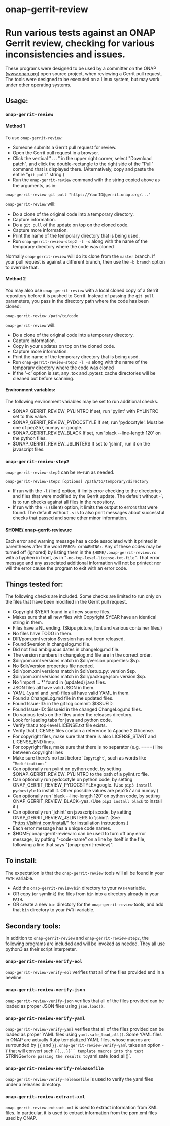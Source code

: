 # onap-gerrit-review
# Run various tests against an ONAP Gerrit review, checking for various inconsistencies and issues.

These programs were designed to be used by a committer on the ONAP
(www.onap.org) open source project, when reviewing a Gerrit pull request.
The tools were designed to be executed on a Linux system, but may work
under other operating systems.

## Usage:

### `onap-gerrit-review`

#### Method 1

To use `onap-gerrit-review`:

* Someone submits a Gerrit pull request for review.
* Open the Gerrit pull request in a browser.
* Click the vertical "`...`" in the upper right corner,
select "Download patch", and click the double-rectangle
to the right side of the "Pull" command that is displayed
there. (Alternatively, copy and paste the entire "`git pull`" string.)
* Run the `onap-gerrit-review` command with the string copied above
as the arguments, as in:

``` shell
onap-gerrit-review git pull "https://YourID@gerrit.onap.org/..."
```

`onap-gerrit-review` will:

* Do a clone of the original code into a temporary directory.
* Capture information.
* Do a `git pull` of the update on top on the cloned code.
* Capture more information.
* Print the name of the temporary directory that is being used.
* Run `onap-gerrit-review-step2 -l -s` along with the name of the
temporary directory where the code was cloned

Normally `onap-gerrit-review` will do its clone from the `master` branch.
If your pull request is against a different branch, then use the `-b branch` option to override that.

#### Method 2

You may also use `onap-gerrit-review` with a local cloned copy of a
Gerrit repository before it is pushed to Gerrit.
Instead of passing the `git pull` parameters, you pass in the directory
path where the code has been cloned:

``` shell
onap-gerrit-review /path/to/code
```

`onap-gerrit-review` will:

* Do a clone of the original code into a temporary directory.
* Capture information.
* Copy in your updates on top on the cloned code.
* Capture more information.
* Print the name of the temporary directory that is being used.
* Run `onap-gerrit-review-step2 -l -s` along with the name of the
temporary directory where the code was cloned
* If the '-c' option is set, any .tox and .pytest_cache directories will be cleaned out before scanning.

#### Environment variables:

The following environment variables may be set to run additional checks.

* $ONAP_GERRIT_REVIEW_PYLINTRC If set, run 'pylint' with PYLINTRC set to this value.
* $ONAP_GERRIT_REVIEW_PYDOCSTYLE If set, run 'pydocstyle'. Must be one of pep257, numpy or google.
* $ONAP_GERRIT_REVIEW_BLACK If set, run 'black --line-length 120' on the python files.
* $ONAP_GERRIT_REVIEW_JSLINTERS If set to 'jshint', run it on the javascript files.



### `onap-gerrit-review-step2`

`onap-gerrit-review-step2` can be re-run as needed.

``` shell
onap-gerrit-review-step2 [options] /path/to/temporary/directory
```

* If run with the `-l` (limit) option, it limits error checking to
the directories and files that were modified by the Gerrit update.
The default without `-l` is to run checks against all files in
the repository.
* If run with the `-s` (silent) option, it limits the output to errors
that were found.
The default without `-s` is to also print messages about successful
checks that passed and some other minor information.

#### $HOME/.onap-gerrit-review.rc

Each error and warning message has a code associated with it printed in parentheses
after the word `ERROR:` or `WARNING:`.
Any of these codes may be turned off (ignored) by listing them in the
`$HOME/.onap-gerrit-review.rc` with a hyphen in front, as in
"`-no-top-level-license-txt-file`". That error message and any associated additional
information will not be printed; nor will the error cause the program to exit with
an error code.

## Things tested for:

The following checks are included.
Some checks are limited to run only on the files that have been
modified in the Gerrit pull request.

* Copyright $YEAR found in all new source files.
* Makes sure that all new files with Copyright $YEAR have an identical string in them.
* Files have a NL ending. (Skips picture, font and various container files.)
* No files have TODO in them.
* DIR/pom.xml version $version has not been released.
* Found $version in changelog.md file.
* Did not find ambiguous dates in changelog.md file.
* The version numbers in changelog.md file are in the correct order.
* $dir/pom.xml versions match in $dir/version.properties: $vp.
* No $dir/version.properties file needed.
* $dir/pom.xml versions match in $dir/setup.py: version $sp.
* $dir/pom.xml versions match in $dir/package.json: version $sp.
* No 'import ... *' found in (updated) java files.
* JSON files all have valid JSON in them.
* YAML (.yaml and .yml) files all have valid YAML in them.
* Found a ChangeLog.md file in the updated files.
* Found Issue-ID: in the git log commit: $ISSUEID.
* Found Issue-ID: $issueid in the changed ChangeLog.md files.
* Do various tests on the files under the releases directory.
* Look for leading tabs for java and python code.
* Verify that a top-level LICENSE.txt file exists.
* Verify that LICENSE files contain a reference to Apache 2.0 license.
* For copyright files, make sure that there is also LICENSE_START and LICENSE_END lines.
* For copyright files, make sure that there is no separator (e.g. ====) line between copyright lines
* Make sure there's no text before '`Copyright`', such as words like "`Modifications`"
* Can optionally run pylint on python code, by setting $ONAP_GERRIT_REVIEW_PYLINTRC to the path of a pylint.rc file.
* Can optionally run pydocstyle on python code, by setting ONAP_GERRIT_REVIEW_PYDOCSTYLE=google. (Use `pip3 install pydocstyle` to install it. Other possible values are pep257 and numpy.)
* Can optionally run 'black --line-length 120' on python code, by setting ONAP_GERRIT_REVIEW_BLACK=yes. (Use `pip3 install black` to install it.)
* Can optionally run 'jshint' on javascript scode, by setting ONAP_GERRIT_REVIEW_JSLINTERS to 'jshint'. (See "https://jshint.com/install/" for installation instructions.)
* Each error message has a unique code names.
* $HOME/.onap-gerrit-review.rc can be used to turn off any error message, by putting "-code-name" on a line by itself in the file, following a line that says "[onap-gerrit-review]".


## To install:

The expectation is that the `onap-gerrit-review` tools will all
be found in your `PATH` variable.
* Add the `onap-gerrit-review/bin` directory to your `PATH` variable.
* OR copy (or symlink) the files from `bin` into a directory already in your `PATH`.
* OR create a new `bin` directory for the `onap-gerrit-review` tools, and
add that `bin` directory to your `PATH` variable.

## Secondary tools:

In addition to `onap-gerrit-review` and `onap-gerrit-review-step2`, the following
programs are included and will be invoked as needed. They all use python3 as
their script interpreter.

### `onap-gerrit-review-verify-eol`

`onap-gerrit-review-verify-eol` verifies that all of the files provided
end in a newline.

### `onap-gerrit-review-verify-json`

`onap-gerrit-review-verify-json` verifies that all of the files provided
can be loaded as proper JSON files using `json.load()`.

### `onap-gerrit-review-verify-yaml`

`onap-gerrit-review-verify-yaml` verifies that all of the files provided
can be loaded as proper YAML files using `yaml.safe_load_all()`.
Some YAML files in ONAP are actually Ruby templatized YAML files, whose
macros are surrounded by `{{` and `}}`.
`onap-gerrit-review-verify-yaml` takes an option `-T` that will convert
such `{{...}}`` template macros into the text `STRING` before passing the
results to `yaml.safe_load_all()`.

### `onap-gerrit-review-verify-releasefile`

`onap-gerrit-review-verify-releasefile` is used to verify the yaml files
under a releases directory.

### `onap-gerrit-review-extract-xml`

`onap-gerrit-review-extract-xml` is used to extract information from XML
files. In particular, it is used to extract information from the pom.xml
files used by ONAP.
